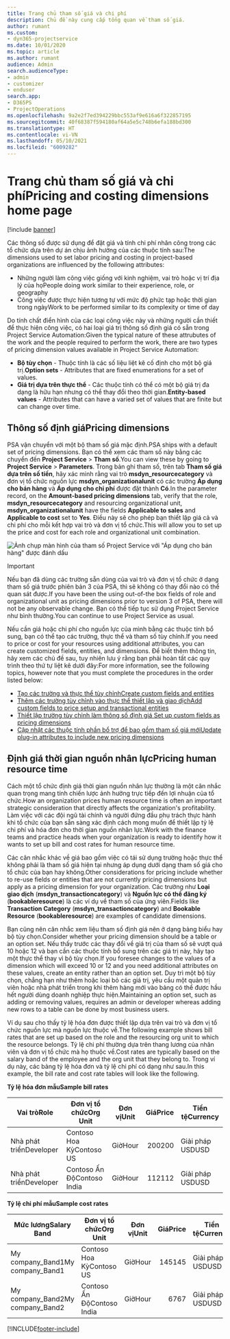 ```yaml
---
title: Trang chủ tham số giá và chi phí
description: Chủ đề này cung cấp tổng quan về tham số giá.
author: rumant
ms.custom:
- dyn365-projectservice
ms.date: 10/01/2020
ms.topic: article
ms.author: rumant
audience: Admin
search.audienceType:
- admin
- customizer
- enduser
search.app:
- D365PS
- ProjectOperations
ms.openlocfilehash: 9a2e2f7ed394229bbc553af9e616a6f322857195
ms.sourcegitcommit: 40f68387f594180af64a5e5c748b6efa188bd300
ms.translationtype: HT
ms.contentlocale: vi-VN
ms.lasthandoff: 05/10/2021
ms.locfileid: "6009282"
---
```

# <a name="pricing-and-costing-dimensions-home-page"></a><span data-ttu-id="92801-103">Trang chủ tham số giá và chi phí</span><span class="sxs-lookup"><span data-stu-id="92801-103">Pricing and costing dimensions home page</span></span>

[!include [banner](../includes/psa-now-project-operations.md)]

<span data-ttu-id="92801-104">Các thông số được sử dụng để đặt giá và tính chi phí nhân công trong các tổ chức dựa trên dự án chịu ảnh hưởng của các thuộc tính sau:</span><span class="sxs-lookup"><span data-stu-id="92801-104">The dimensions used to set labor pricing and costing in project-based organizations are influenced by the following attributes:</span></span>

- <span data-ttu-id="92801-105">Những người làm công việc giống với kinh nghiệm, vai trò hoặc vị trí địa lý của họ</span><span class="sxs-lookup"><span data-stu-id="92801-105">People doing work similar to their experience, role, or geography</span></span>
- <span data-ttu-id="92801-106">Công việc được thực hiện tương tự với mức độ phức tạp hoặc thời gian trong ngày</span><span class="sxs-lookup"><span data-stu-id="92801-106">Work to be performed similar to its complexity or time of day</span></span>

<span data-ttu-id="92801-107">Do tính chất điển hình của các loại công việc này và những người cần thiết để thực hiện công việc, có hai loại giá trị thông số định giá có sẵn trong Project Service Automation:</span><span class="sxs-lookup"><span data-stu-id="92801-107">Given the typical nature of these attrubutes of the work and the people required to perform the work, there are two types of pricing dimension values available in Project Service Automation:</span></span> 

- <span data-ttu-id="92801-108">**Bộ tùy chọn** - Thuộc tính là các số liệu liệt kê cố định cho một bộ giá trị.</span><span class="sxs-lookup"><span data-stu-id="92801-108">**Option sets** - Attributes that are fixed enumerations for a set of values.</span></span>
- <span data-ttu-id="92801-109">**Giá trị dựa trên thực thể** - Các thuộc tính có thể có một bộ giá trị đa dạng là hữu hạn nhưng có thể thay đổi theo thời gian.</span><span class="sxs-lookup"><span data-stu-id="92801-109">**Entity-based values** - Attributes that can have a varied set of values that are finite but can change over time.</span></span>

## <a name="pricing-dimensions"></a><span data-ttu-id="92801-110">Thông số định giá</span><span class="sxs-lookup"><span data-stu-id="92801-110">Pricing dimensions</span></span>

<span data-ttu-id="92801-111">PSA vận chuyển với một bộ tham số giá mặc định.</span><span class="sxs-lookup"><span data-stu-id="92801-111">PSA ships with a default set of pricing dimensions.</span></span> <span data-ttu-id="92801-112">Bạn có thể xem các tham số này bằng các chuyển đến **Project Service** > **Tham số**.</span><span class="sxs-lookup"><span data-stu-id="92801-112">You can view these by going to **Project Service** > **Parameters**.</span></span> <span data-ttu-id="92801-113">Trong bản ghi tham số, trên tab **Tham số giá dựa trên số tiền**, hãy xác minh rằng vai trò **msdyn_resourcecategory** và đơn vị tổ chức nguồn lực **msdyn_organizationalunit** có các trường **Áp dụng cho bán hàng** và **Áp dụng cho chi phí** được đặt thành **Có**.</span><span class="sxs-lookup"><span data-stu-id="92801-113">In the parameter record, on the **Amount-based pricing dimensions** tab, verify that the role, **msdyn_resourcecategory** and resourcing organizational unit, **msdyn_organizationalunit** have the fields **Applicable to sales** and **Applicable to cost** set to **Yes**.</span></span> <span data-ttu-id="92801-114">Điều này sẽ cho phép bạn thiết lập giá cả và chi phí cho mỗi kết hợp vai trò và đơn vị tổ chức.</span><span class="sxs-lookup"><span data-stu-id="92801-114">This will allow you to set up the price and cost for each role and organizational unit combination.</span></span>

![Ảnh chụp màn hình của tham số Project Service với "Áp dụng cho bán hàng" được đánh dấu](media/PS-OOB-parameters.png)

> [!IMPORTANT]
> <span data-ttu-id="92801-116">Nếu bạn đã dùng các trường sẵn dùng của vai trò và đơn vị tổ chức ở dạng tham số giá trước phiên bản 3 của PSA, thì sẽ không có thay đổi nào có thể quan sát được.</span><span class="sxs-lookup"><span data-stu-id="92801-116">If you have been the using out-of-the box fields of role and organizational unit as pricing dimensions prior to version 3 of PSA, there will not be any observable change.</span></span> <span data-ttu-id="92801-117">Bạn có thể tiếp tục sử dụng Project Service như bình thường.</span><span class="sxs-lookup"><span data-stu-id="92801-117">You can continue to use Project Service as usual.</span></span> 

<span data-ttu-id="92801-118">Nếu cần giá hoặc chi phí cho nguồn lực của mình bằng các thuộc tính bổ sung, bạn có thể tạo các trường, thực thể và tham số tùy chỉnh.</span><span class="sxs-lookup"><span data-stu-id="92801-118">If you need to price or cost for your resources using additional attributes, you can create customized fields, entities, and dimensions.</span></span> <span data-ttu-id="92801-119">Để biết thêm thông tin, hãy xem các chủ đề sau, tuy nhiên lưu ý rằng bạn phải hoàn tất các quy trình theo thứ tự liệt kê dưới đây:</span><span class="sxs-lookup"><span data-stu-id="92801-119">For more information, see the following topics, however note that you must complete the procedures in the order listed below:</span></span>

- [<span data-ttu-id="92801-120">Tạo các trường và thực thể tùy chỉnh</span><span class="sxs-lookup"><span data-stu-id="92801-120">Create custom fields and entities</span></span>](create-custom-fields-entities.md)
- [<span data-ttu-id="92801-121">Thêm các trường tùy chỉnh vào thực thể thiết lập và giao dịch</span><span class="sxs-lookup"><span data-stu-id="92801-121">Add custom fields to price setup and transactional entities</span></span>](field-references.md)
- [<span data-ttu-id="92801-122">Thiết lập trường tùy chỉnh làm thông số định giá </span><span class="sxs-lookup"><span data-stu-id="92801-122">Set up custom fields as pricing dimensions</span></span>](set-up-pricing-dimensions.md)
- [<span data-ttu-id="92801-123">Cập nhật các thuộc tính phần bổ trợ để bao gồm tham số giá mới</span><span class="sxs-lookup"><span data-stu-id="92801-123">Update plug-in attributes to include new pricing dimensions</span></span>](update-plug-in-attributes.md)

## <a name="pricing-human-resource-time"></a><span data-ttu-id="92801-124">Định giá thời gian nguồn nhân lực</span><span class="sxs-lookup"><span data-stu-id="92801-124">Pricing human resource time</span></span>
<span data-ttu-id="92801-125">Cách một tổ chức định giá thời gian nguồn nhân lực thường là một cân nhắc quan trọng mang tính chiến lược ảnh hưởng trực tiếp đến lợi nhuận của tổ chức.</span><span class="sxs-lookup"><span data-stu-id="92801-125">How an organization prices human resource time is often an important strategic consideration that directly affects the organization's profitability.</span></span> <span data-ttu-id="92801-126">Làm việc với các đội ngũ tài chính và người đứng đầu phụ trách thực hành khi tổ chức của bạn sẵn sàng xác định cách mong muốn để thiết lập tỷ lệ chi phí và hóa đơn cho thời gian nguồn nhân lực.</span><span class="sxs-lookup"><span data-stu-id="92801-126">Work with the finance teams and practice heads when your organization is ready to identify how it wants to set up bill and cost rates for human resource time.</span></span>

<span data-ttu-id="92801-127">Các cân nhắc khác về giá bao gồm việc có tái sử dụng trường hoặc thực thể không phải là tham số giá hiện tại nhưng áp dụng dưới dạng tham số giá cho tổ chức của bạn hay không.</span><span class="sxs-lookup"><span data-stu-id="92801-127">Other considerations for pricing include whether to re-use fields or entities that are not currently pricing dimensions but apply as a pricing dimension for your organization.</span></span> <span data-ttu-id="92801-128">Các trường như **Loại giao dịch** (**msdyn_transactioncategory**) và **Nguồn lực có thể đăng ký** (**bookableresource**) là các ví dụ về tham số của ứng viên.</span><span class="sxs-lookup"><span data-stu-id="92801-128">Fields like **Transaction Category** (**msdyn_transactioncategory**) and **Bookable Resource** (**bookableresource**) are examples of candidate dimensions.</span></span> 

<span data-ttu-id="92801-129">Bạn cũng nên cân nhắc xem liệu tham số định giá nên ở dạng bảng biểu hay bộ tùy chọn.</span><span class="sxs-lookup"><span data-stu-id="92801-129">Consider whether your pricing dimension should be a table or an option set.</span></span> <span data-ttu-id="92801-130">Nếu thấy trước các thay đổi về giá trị của tham số sẽ vượt quá 10 hoặc 12 và bạn cần các thuộc tính bổ sung trên các giá trị này, hãy tạo một thực thể thay vì bộ tùy chọn.</span><span class="sxs-lookup"><span data-stu-id="92801-130">If you foresee changes to the values of a dimension which will exceed 10 or 12 and you need additional attributes on these values, create an entity rather than an option set.</span></span> <span data-ttu-id="92801-131">Duy trì một bộ tùy chọn, chẳng hạn như thêm hoặc loại bỏ các giá trị, yêu cầu một quản trị viên hoặc nhà phát triển trong khi thêm hàng mới vào bảng có thể được hầu hết người dùng doanh nghiệp thực hiện.</span><span class="sxs-lookup"><span data-stu-id="92801-131">Maintaining an option set, such as adding or removing values, requires an admin or developer whereas adding new rows to a table can be done by most business users.</span></span>

<span data-ttu-id="92801-132">Ví dụ sau cho thấy tỷ lệ hóa đơn được thiết lập dựa trên vai trò và đơn vị tổ chức nguồn lực mà nguồn lực thuộc về.</span><span class="sxs-lookup"><span data-stu-id="92801-132">The following example shows bill rates that are set up based on the role and the resourcing org unit to which the resource belongs.</span></span> <span data-ttu-id="92801-133">Tỷ lệ chi phí thường dựa trên thang lương của nhân viên và đơn vị tổ chức mà họ thuộc về.</span><span class="sxs-lookup"><span data-stu-id="92801-133">Cost rates are typically based on the salary band of the employee and the org unit that they belong to.</span></span> <span data-ttu-id="92801-134">Trong ví dụ này, các bảng tỷ lệ hóa đơn và tỷ lệ chi phí có dạng như sau.</span><span class="sxs-lookup"><span data-stu-id="92801-134">In this example, the bill rate and cost rate tables will look like the following.</span></span>

<span data-ttu-id="92801-135">**Tỷ lệ hóa đơn mẫu**</span><span class="sxs-lookup"><span data-stu-id="92801-135">**Sample bill rates**</span></span>

| <span data-ttu-id="92801-136">Vai trò</span><span class="sxs-lookup"><span data-stu-id="92801-136">Role</span></span>        | <span data-ttu-id="92801-137">Đơn vị tổ chức</span><span class="sxs-lookup"><span data-stu-id="92801-137">Org Unit</span></span>    |<span data-ttu-id="92801-138">Đơn vị</span><span class="sxs-lookup"><span data-stu-id="92801-138">Unit</span></span>      |<span data-ttu-id="92801-139">Giá</span><span class="sxs-lookup"><span data-stu-id="92801-139">Price</span></span>      |<span data-ttu-id="92801-140">Tiền tệ</span><span class="sxs-lookup"><span data-stu-id="92801-140">Currency</span></span>  |
| ------------|-------------|----------|----------:|----------|
| <span data-ttu-id="92801-141">Nhà phát triển</span><span class="sxs-lookup"><span data-stu-id="92801-141">Developer</span></span>   | <span data-ttu-id="92801-142">Contoso Hoa Kỳ</span><span class="sxs-lookup"><span data-stu-id="92801-142">Contoso US</span></span>  |<span data-ttu-id="92801-143">Giờ</span><span class="sxs-lookup"><span data-stu-id="92801-143">Hour</span></span> | <span data-ttu-id="92801-144">200</span><span class="sxs-lookup"><span data-stu-id="92801-144">200</span></span>|<span data-ttu-id="92801-145">Giải pháp USD</span><span class="sxs-lookup"><span data-stu-id="92801-145">USD</span></span>     |
| <span data-ttu-id="92801-146">Nhà phát triển</span><span class="sxs-lookup"><span data-stu-id="92801-146">Developer</span></span>   | <span data-ttu-id="92801-147">Contoso Ấn Độ</span><span class="sxs-lookup"><span data-stu-id="92801-147">Contoso India</span></span> |<span data-ttu-id="92801-148">Giờ</span><span class="sxs-lookup"><span data-stu-id="92801-148">Hour</span></span>|   <span data-ttu-id="92801-149">112</span><span class="sxs-lookup"><span data-stu-id="92801-149">112</span></span>|<span data-ttu-id="92801-150">Giải pháp USD</span><span class="sxs-lookup"><span data-stu-id="92801-150">USD</span></span>     |


<span data-ttu-id="92801-151">**Tỷ lệ chi phí mẫu**</span><span class="sxs-lookup"><span data-stu-id="92801-151">**Sample cost rates**</span></span>

| <span data-ttu-id="92801-152">Mức lương</span><span class="sxs-lookup"><span data-stu-id="92801-152">Salary Band</span></span>     | <span data-ttu-id="92801-153">Đơn vị tổ chức</span><span class="sxs-lookup"><span data-stu-id="92801-153">Org Unit</span></span>    |<span data-ttu-id="92801-154">Đơn vị</span><span class="sxs-lookup"><span data-stu-id="92801-154">Unit</span></span>      |<span data-ttu-id="92801-155">Giá</span><span class="sxs-lookup"><span data-stu-id="92801-155">Price</span></span>      |<span data-ttu-id="92801-156">Tiền tệ</span><span class="sxs-lookup"><span data-stu-id="92801-156">Currency</span></span>  |
| ----------------|-------------|----------|----------:|----------|
| <span data-ttu-id="92801-157">My company_Band1</span><span class="sxs-lookup"><span data-stu-id="92801-157">My company_Band1</span></span> | <span data-ttu-id="92801-158">Contoso Hoa Kỳ</span><span class="sxs-lookup"><span data-stu-id="92801-158">Contoso US</span></span>  |<span data-ttu-id="92801-159">Giờ</span><span class="sxs-lookup"><span data-stu-id="92801-159">Hour</span></span> | <span data-ttu-id="92801-160">145</span><span class="sxs-lookup"><span data-stu-id="92801-160">145</span></span>|<span data-ttu-id="92801-161">Giải pháp USD</span><span class="sxs-lookup"><span data-stu-id="92801-161">USD</span></span>     |
| <span data-ttu-id="92801-162">My company_Band2</span><span class="sxs-lookup"><span data-stu-id="92801-162">My company_Band2</span></span> | <span data-ttu-id="92801-163">Contoso Ấn Độ</span><span class="sxs-lookup"><span data-stu-id="92801-163">Contoso India</span></span> |<span data-ttu-id="92801-164">Giờ</span><span class="sxs-lookup"><span data-stu-id="92801-164">Hour</span></span>|   <span data-ttu-id="92801-165">67</span><span class="sxs-lookup"><span data-stu-id="92801-165">67</span></span>|<span data-ttu-id="92801-166">Giải pháp USD</span><span class="sxs-lookup"><span data-stu-id="92801-166">USD</span></span>     |


[!INCLUDE[footer-include](../includes/footer-banner.md)]